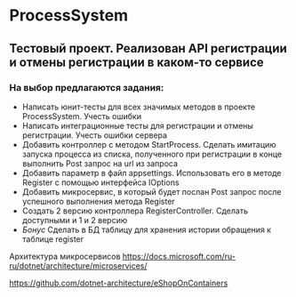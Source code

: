 # ProcessSystem
## Тестовый проект. Реализован API регистрации и отмены регистрации в каком-то сервисе

### На выбор предлагаются задания:

* Написать юнит-тесты для всех значимых методов в проекте ProcessSystem. Учесть ошибки
* Написать интеграционные тесты для регистрации и отмены регистрации. Учесть ошибки сервера
* Добавить контроллер с методом StartProcess. Сделать имитацию запуска процесса из списка, полученного при регистрации в конце выполнить Post запрос на url из запроса
* Добавить параметр в файл appsettings. Использовать его в методе Register с помощью интерфейса IOptions
* Добавить микросервис, в который будет послан Post запрос после успешного выполнения метода Register
* Создать 2 версию контроллера RegisterController. Сделать доступными и 1 и 2 версию
* _Бонус_ Сделать в БД таблицу для хранения истории обращения к таблице register


Архитектура микросервисов
https://docs.microsoft.com/ru-ru/dotnet/architecture/microservices/

https://github.com/dotnet-architecture/eShopOnContainers
